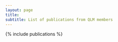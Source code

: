 ```yaml
---
layout: page
title: 
subtitle: List of publications from QLM members
---
```

{% include publications %}

